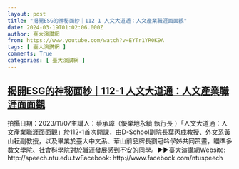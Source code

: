 ```yaml
---
layout: post
title: "揭開ESG的神秘面紗｜112-1 人文大道通：人文產業職涯面面觀"
date: 2024-03-19T01:02:06.000Z
author: 臺大演講網
from: https://www.youtube.com/watch?v=EYTr1YR0K9A
tags: [ 臺大演講網 ]
comments: True
categories: [ 臺大演講網 ]
---
```

<!--1710810126000-->
[揭開ESG的神秘面紗｜112-1 人文大道通：人文產業職涯面面觀](https://www.youtube.com/watch?v=EYTr1YR0K9A)
------

<div>
拍攝日期：2023/11/07主講人：蔡承璋（優樂地永續 執行長 ）「人文大道通：人文產業職涯面面觀」於112-1首次開課，由D-School副院長葉丙成教授、外文系黃山耘副教授，以及畢業於臺大中文系、華山前品牌長劉冠吟學姊共同策畫，瞄準多數文學院、社會科學院對於職涯發展感到不安的同學。►►臺大演講網Website: http://speech.ntu.edu.twFacebook: http://www.facebook.com/ntuspeech
</div>
